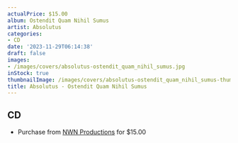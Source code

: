 ```yaml
---
actualPrice: $15.00
album: Ostendit Quam Nihil Sumus
artist: Absolutus
categories:
- CD
date: '2023-11-29T06:14:38'
draft: false
images:
- /images/covers/absolutus-ostendit_quam_nihil_sumus.jpg
inStock: true
thumbnailImage: /images/covers/absolutus-ostendit_quam_nihil_sumus-thumb.jpg
title: Absolutus - Ostendit Quam Nihil Sumus
---
```


## CD
* Purchase from [NWN Productions](http://shop.nwnprod.com/index.php?route=product/product&path=93&product_id=32865&sort=pd.name&order=ASC) for $15.00
